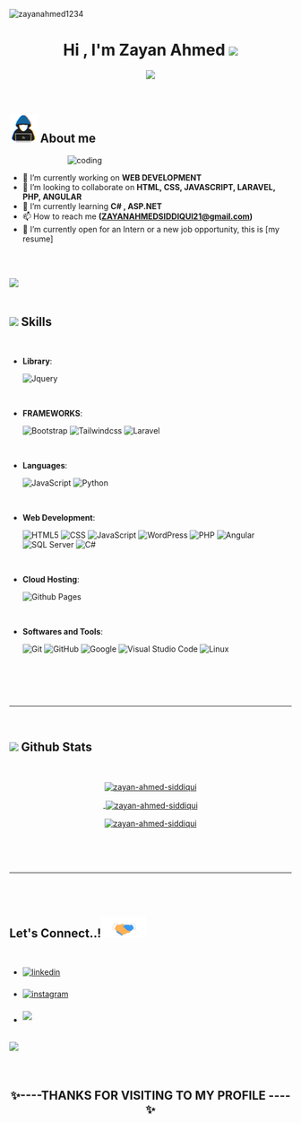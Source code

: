 <p align="left"> <img src="https://komarev.com/ghpvc/?username=zayanahmed1234&label=Profile%20views&color=0e75b6&style=flat" alt="zayanahmed1234" /> </p>
<h1 align="center"><b>Hi , I'm Zayan Ahmed </b><img src="https://media.giphy.com/media/hvRJCLFzcasrR4ia7z/giphy.gif" width="35"></h1>
<!--  -->


<p align="center">
  <a href="https://github.com/DenverCoder1/readme-typing-svg"><img src="https://readme-typing-svg.herokuapp.com?font=Time+New+Roman&color=cyan&size=25&center=true&vCenter=true&width=600&height=100&lines=Welcome+To+My+GitHub+Profile..&hearts;++;Passionate+Front-End+Developer,;Computer+Science+Student,;Active+Learner/Researcher,;Love+to+learn+new+stuffs..<3"></a>
</p>


<br>



	
## <picture><img src = "https://github.com/0xAbdulKhalid/0xAbdulKhalid/raw/main/assets/mdImages/about_me.gif" width = 50px></picture> **About me**

<img align='right' alt='coding' width='400' src='https://media.tenor.com/2uyENRmiUt0AAAAC/coding.gif'>

<br>

- 🔭 I’m currently working on **WEB DEVELOPMENT**
- 👯 I’m looking to collaborate on **HTML, CSS, JAVASCRIPT, LARAVEL, PHP, ANGULAR**
- 🌱 I’m currently learning **C# , ASP.NET**
- 📫 How to reach me **(ZAYANAHMEDSIDDIQUI21@gmail.com)**
- 🏦 I’m currently open for an Intern or a new job opportunity, this is [my resume]

<br><br>

<img src="https://user-images.githubusercontent.com/73097560/115834477-dbab4500-a447-11eb-908a-139a6edaec5c.gif"><br><br>

## <img src="https://media2.giphy.com/media/QssGEmpkyEOhBCb7e1/giphy.gif?cid=ecf05e47a0n3gi1bfqntqmob8g9aid1oyj2wr3ds3mg700bl&rid=giphy.gif" width ="25"><b> Skills</b>
<br>

<p align="center">



   - **Library**:
        
       ![Jquery](https://img.shields.io/badge/jQuery-%230769AD.svg?style=for-the-badge&logo=jquery&logoColor=white)

   

<br> 

  - **FRAMEWORKS**:
    
     ![Bootstrap](https://img.shields.io/badge/bootstrap-%232370ED.svg?style=for-the-badge&logo=bootstrap&logoColor=white)
     ![Tailwindcss](https://img.shields.io/badge/Tailwindcss-%232370ED.svg?style=for-the-badge&logo=Tailwindcss&logoColor=white)
     ![Laravel](https://img.shields.io/badge/Laravel-%23FF2D20.svg?style=for-the-badge&logo=Laravel&logoColor=white)



<br>  

- **Languages**:
     
    ![JavaScript](https://img.shields.io/badge/JavaScript%20-%23F7DF1E.svg?style=for-the-badge&logo=javascript&logoColor=black)
    ![Python](https://img.shields.io/badge/Python%20-%2314354C.svg?style=for-the-badge&logo=python&logoColor=white)

<br>   
    
- **Web Development**:

   ![HTML5](https://img.shields.io/badge/HTML5%20-%23E34F26.svg?style=for-the-badge&logo=html5&logoColor=white)
   ![CSS](https://img.shields.io/badge/CSS%20-%231572B6.svg?style=for-the-badge&logo=css3&logoColor=white)
   ![JavaScript](https://img.shields.io/badge/JavaScript%20-%23F7DF1E.svg?style=for-the-badge&logo=javascript&logoColor=black)
   ![WordPress](https://img.shields.io/badge/WordPress-%232C3E50.svg?style=for-the-badge&logo=WordPress&logoColor=white)
   ![PHP](https://img.shields.io/badge/PHP-%23777BB5.svg?style=for-the-badge&logo=PHP&logoColor=white)
   ![Angular](https://img.shields.io/badge/Angular-%23E23237.svg?style=for-the-badge&logo=Angular&logoColor=white)
   ![SQL Server](https://img.shields.io/badge/SQL_Server-%23CC2927.svg?style=for-the-badge&logo=Microsoft-SQL-Server&logoColor=white)
   ![C#](https://img.shields.io/badge/C%23-%232F7D90.svg?style=for-the-badge&logo=CSharp&logoColor=white)


<br>

- **Cloud Hosting**:

    ![Github Pages](https://img.shields.io/badge/GitHub%20Pages-%23327FC7.svg?style=for-the-badge&logo=github&logoColor=white)
    
<br>

- **Softwares and Tools**:

    ![Git](https://img.shields.io/badge/git-%23F05033.svg?style=for-the-badge&logo=git&logoColor=white)
    ![GitHub](https://img.shields.io/badge/github-%23121011.svg?style=for-the-badge&logo=github&logoColor=white)
    ![Google](https://img.shields.io/badge/google-%234285F4.svg?style=for-the-badge&logo=google&logoColor=white)
    ![Visual Studio Code](https://img.shields.io/badge/Visual%20Studio%20Code-0078d7.svg?style=for-the-badge&logo=visual-studio-code&logoColor=white)
    ![Linux](https://img.shields.io/badge/Linux-FCC624?style=for-the-badge&logo=linux&logoColor=black) 

<br>

</p>
<br>
<br>

-----

<br>


## <img src="https://media.giphy.com/media/iY8CRBdQXODJSCERIr/giphy.gif" width="35"><b> Github Stats </b>
<br>

<div align="center">

<a href="https://github.com/Zayan-Ahmed-Siddiqui/">
  <p><img align="center" src="https://github-readme-stats.vercel.app/api/top-langs?username=zayan-ahmed-siddiqui&show_icons=true&locale=en&layout=compact" alt="zayan-ahmed-siddiqui"/>
  </p>
    <p>&nbsp;<img align="center" src="https://github-readme-stats.vercel.app/api?username=zayan-ahmed-siddiqui&show_icons=true&locale=en" alt="zayan-ahmed-siddiqui" /></p>
    <p><img align="center" src="https://github-readme-streak-stats.herokuapp.com/?user=zayan-ahmed-siddiqui&" alt="zayan-ahmed-siddiqui" /></p>
</a>
</div>

<br>
<br>
<br>

-----

<br>
<br>

## <b> Let's Connect..!</b><img src="https://github.com/0xAbdulKhalid/0xAbdulKhalid/raw/main/assets/mdImages/handshake.gif" width ="80">
<br>
<div align='left'>

<ul>

<li>
<a href="https://linkedin.com/in/zayan-ahmed-siddiqui" target="_blank">
<img src="https://img.shields.io/badge/linkedin:  ZAYAN AHMED-%2300acee.svg?color=405DE6&style=for-the-badge&logo=linkedin&logoColor=white" alt=linkedin style="margin-bottom: 5px;"/>
</a>
</li>

<br>

<li>
<a href="https://instagram.com/itz_perfect_21" target="_blank">
<img src="https://img.shields.io/badge/instagram:  ZAYAN AHMED-%2300acee.svg?color=1DA1F2&style=for-the-badge&logo=instagram&logoColor=white" alt=instagram style="margin-bottom: 5px;"/>
</a>
</li>

<br>

<li>
<a href="mailto:zayanahmedsiddiqui21@gmail.com" target="_blank">
<img src="https://img.shields.io/badge/gmail:  ZAYAN AHMED-%23EA4335.svg?style=for-the-badge&logo=gmail&logoColor=white" t=mail style="margin-bottom: 5px;" />
</a>
</li>
	
</ul>
</div>

<br>
<img src="https://user-images.githubusercontent.com/73097560/115834477-dbab4500-a447-11eb-908a-139a6edaec5c.gif">
<br>
<br>
<br>

<div align='center'>

## <b>✨----THANKS FOR VISITING TO MY PROFILE ----✨</b>

</div>
 

